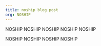```yaml
---
title: noship blog post
org: NOSHIP
---
```


NOSHIP
NOSHIP
NOSHIP
NOSHIP
NOSHIP

NOSHIP
NOSHIP
NOSHIP
NOSHIP

